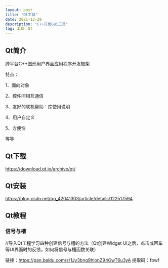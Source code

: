 ```yaml
---
layout: post
title: "Qt工具"
date: 2021-12-29
description: "C++开发Gui工具"
tag: 工具，Qt
---
```


## Qt简介
跨平台C++图形用户界面应用程序开发框架

特点：

1、面向对象

2、控件间相互通信

3、友好的联机帮助：库使用说明

4、用户自定义

5、方便性

等等

## Qt下载
https://download.qt.io/archive/qt/

## Qt安装
https://blog.csdn.net/qq_42041303/article/details/122517594

## Qt教程
### 信号与槽
//导入Qt工程学习四种创建信号与槽的方法（Qt创建Widget UI之后，点击或回车等UI界面时的反馈，如何将信号与槽函数关联）

链接：https://pan.baidu.com/s/1Jy3bng9hIonZ94GwT6u3yA
提取码：fbwf
